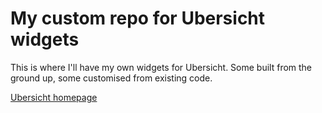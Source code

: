 # My custom repo for Ubersicht widgets

This is where I'll have my own widgets for Ubersicht. Some built from the ground up, some customised from existing code.

[Ubersicht homepage](https://github.com/felixhageloh/uebersicht)